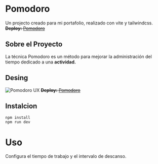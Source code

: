 # Pomodoro
Un projecto creado para mi portafolio, realizado con vite y tailwindcss.
~~**Deploy:** [Pomodoro](#)~~

## Sobre el Proyecto
La técnica Pomodoro es un método para mejorar la administración del tiempo dedicado a una **actividad.**


## Desing
![Pomodoro UX](./desing/desingDesktop.png)
~~**Deploy:** [Pomodoro](#)~~

## Instalcion 
~~~
npm install
npm run dev
~~~
# Uso
Configura el tiempo de trabajo y el intervalo de descanso.